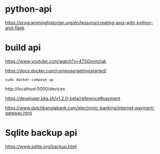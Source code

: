 # python-api

https://programminghistorian.org/en/lessons/creating-apis-with-python-and-flask

# build api
https://www.youtube.com/watch?v=4T5Gnrmzjak

https://docs.docker.com/compose/gettingstarted/
```
sudo docker-compose up
```
http://localhost:5000/devices


https://developer.bka.sh/v1.2.0-beta/reference#payment


https://www.dutchbanglabank.com/electronic-banking/internet-payment-gateway.html

# Sqlite backup api
https://www.sqlite.org/backup.html

